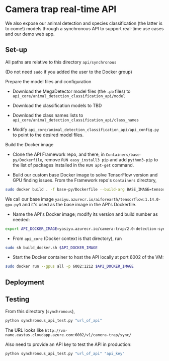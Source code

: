 # Camera trap real-time API


We also expose our animal detection and species classification (the latter is to come!) models through a synchronous API to support real-time use cases and our demo web app.


## Set-up

All paths are relative to this directory `api/synchronous`

(Do not need `sudo` if you added the user to the Docker group)

Prepare the model files and configuration

- Download the MegaDetector model files (the `.pb` files) to `api_core/animal_detection_classification_api/model`

- Download the classification models to TBD

- Download the class names lists to `api_core/animal_detection_classification_api/class_names`

- Modify `api_core/animal_detection_classification_api/api_config.py` to point to the desired model files.

Build the Docker image

- Clone the API Framework repo, and there, in `Containers/base-py/Dockerfile`, remove `RUN easy_install3 pip` and add `python3-pip` to the list of packages installed in the `RUN apt-get` command.

- Build our custom base Docker image to solve TensorFlow version and GPU finding issues. From the Framework repo's `Containers` directory,
```bash
sudo docker build . -f base-py/Dockerfile --build-arg BASE_IMAGE=tensorflow/tensorflow:1.14.0-gpu-py3 -t yasiyu.azurecr.io/aiforearth/tensorflow:1.14.0-gpu-py3
```

We call our base image `yasiyu.azurecr.io/aiforearth/tensorflow:1.14.0-gpu-py3` and it's used as the base image in the API's Dockerfile.

- Name the API's Docker image; modify its version and build number as needed:
```bash
export API_DOCKER_IMAGE=yasiyu.azurecr.io/camera-trap/2.0-detection-sync:1
```

- From `api_core` (Docker context is that directory), run

```bash
sudo sh build_docker.sh $API_DOCKER_IMAGE
```

- Start the Docker container to host the API locally at port 6002 of the VM:
```bash
sudo docker run --gpus all -p 6002:1212 $API_DOCKER_IMAGE
```



## Deployment


## Testing

From this directory (`synchronous`),

```bash
python synchronous_api_test.py "url_of_api"
```

The URL looks like `http://vm-name.eastus.cloudapp.azure.com:6002/v1/camera-trap/sync/`

Also need to provide an API key to test the API in production:

```bash
python synchronous_api_test.py "url_of_api" "api_key"
```
